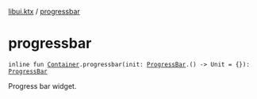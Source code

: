 [libui.ktx](index.md) / [progressbar](./progressbar.md)

# progressbar

`inline fun `[`Container`](-container/index.md)`.progressbar(init: `[`ProgressBar`](-progress-bar/index.md)`.() -> Unit = {}): `[`ProgressBar`](-progress-bar/index.md)

Progress bar widget.

